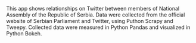 This app shows relationships on Twitter between members of National Assembly of the Republic of Serbia.
Data were collected from the official website of Serbian Parliament and Twitter, using Puthon Scrapy and Tweepy. Collected data were measured in Python Pandas and visualized in Python Bokeh. 
